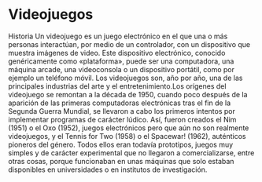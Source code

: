 # Videojuegos
Historia
Un videojuego es un juego electrónico en el que una o más personas interactúan, por medio de un controlador, con un dispositivo que muestra imágenes de video. Este dispositivo electrónico, conocido genéricamente como «plataforma», puede ser una computadora, una máquina arcade, una videoconsola o un dispositivo portátil, como por ejemplo un teléfono móvil. Los videojuegos son, año por año, una de las principales industrias del arte y el entretenimiento.Los orígenes del videojuego se remontan a la década de 1950, cuando poco después de la aparición de las primeras computadoras electrónicas tras el fin de la Segunda Guerra Mundial, se llevaron a cabo los primeros intentos por implementar programas de carácter lúdico. Así, fueron creados el Nim (1951) o el Oxo (1952), juegos electrónicos pero que aún no son realmente videojuegos, y el Tennis for Two (1958) o el Spacewar! (1962), auténticos pioneros del género. Todos ellos eran todavía prototipos, juegos muy simples y de carácter experimental que no llegaron a comercializarse, entre otras cosas, porque funcionaban en unas máquinas que solo estaban disponibles en universidades o en institutos de investigación.
